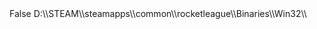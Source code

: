 <?xml version="1.0" encoding="utf-8"?>
<configuration>
    <configSections>
        <sectionGroup name="userSettings" type="System.Configuration.UserSettingsGroup, System, Version=4.0.0.0, Culture=neutral, PublicKeyToken=b77a5c561934e089" >
            <section name="Rocket_League_Customizer.Properties.Settings" type="System.Configuration.ClientSettingsSection, System, Version=4.0.0.0, Culture=neutral, PublicKeyToken=" allowExeDefinition="MachineToLocalUser" requirePermission="false" />
        </sectionGroup>
    </configSections>
    <userSettings>
        <Rocket_League_Customizer.Properties.Settings>
            <setting name="FirstTime" serializeAs="String">
                <value>False</value>
            </setting>      
            <setting name="RLPath" serializeAs="String">
                <value>D:\\STEAM\\steamapps\\common\\rocketleague\\Binaries\\Win32\\</value>
            </setting>
        </Rocket_League_Customizer.Properties.Settings>
    </userSettings>
</configuration>
